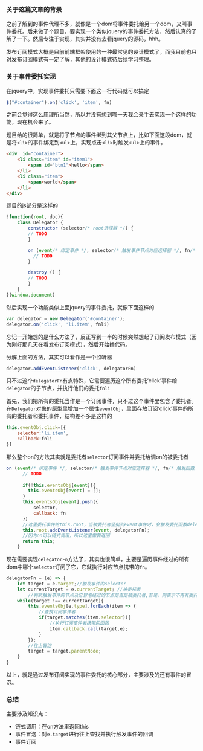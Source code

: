 ### 关于这篇文章的背景
之前了解到的事件代理不多，就像是一个dom将事件委托给另一个dom，又叫事件委托。后来做了个题目，要实现一个类似jquery的事件委托方法，然后认真的了解了一下。然后专注于实现，其实并没有去看jquery的源码，hhh。

发布订阅模式大概是目前前端框架使用的一种最常见的设计模式了，而我目前也只对发布订阅模式有一定了解，其他的设计模式待后续学习整理。

### 关于事件委托实现
在jquery中，实现事件委托只需要下面这一行代码就可以搞定
```javascript
$("#container").on('click', 'item', fn)
```
之前会觉得这么用理所当然，所以并没有想到哪一天我会亲手去实现一个这样的功能，现在机会来了。

题目给的很简单，就是将子节点的事件绑到其父节点上，比如下面这段dom，就是将`<li>`的事件绑定到`<ul>`上，实现点击`<li>`时触发`<ul>`上的事件。
```html
<div  id="container">
    <li class="item" id="item1">
        <span id="btn1">hello</span>
    </li>
    <li class="item">
        <span>world</span>
    </li>
</div>
```

题目的js部分是这样的
```javascript
!function(root, doc){
    class Delegator {
        constructor (selector/* root选择器 */) {
        // TODO
        }

        on (event/* 绑定事件 */, selector/* 触发事件节点对应选择器 */, fn/* 触发函数 */) {
          // TODO
        }

        destroy () {
        // TODO
        }
    }
}(window,document)
```
然后实现一个功能类似上面jquery的事件委托，就像下面这样的
```javascript
var delegator = new Delegator('#container');
delegator.on('click', 'li.item', fnli)
```

忘记一开始想的是什么方法了，反正写到一半的时候突然想起了订阅发布模式（因为刚好那几天在看发布订阅模式），然后开始撸代码。

分解上面的方法，其实可以看作是一个监听器
```javascript
delegator.addEventListener('click', delegatorFn)
```
只不过这个`delegatorFn`有点特殊，它需要遍历这个所有委托‘click’事件给`delegator`的子节点，并执行他们的委托`fnli`

首先，我们把所有的委托当作是一个订阅事件，只不过这个事件里包含了委托者。在`Delegator`对象的原型里增加一个属性`eventObj`，里面存放订阅‘click’事件的所有的委托者和委托事件，结构差不多是这样的
```javascript
this.eventObj.click=[{
    selecter:'li.item',
    callback:fnli
}]
```
那么整个on的方法其实就是委托者`selector`订阅事件并委托给调on的被委托者
```javascript
on (event/* 绑定事件 */, selector/* 触发事件节点对应选择器 */, fn/* 触发函数 */) {
      // TODO
    
      if(!this.eventsObj[event]){
        this.eventsObj[event] = [];
      }
      this.eventsObj[event].push({
          selector,
          callback: fn
      })
      //这里委托事件给this.root，当被委托者坚挺到event事件时，会触发委托函数delegatorFn
      this.root.addEventListener(event, delegatorFn);
      //因为on可以链式调用，所以这里需要返回
      return this;
    }
```
现在需要实现`delegatorFn`方法了，其实也很简单，主要是遍历事件经过的所有dom中哪个`selector`订阅了它，它就执行对应节点携带的`fn`。
```javascript
delegatorFn = (e) => {
    let target = e.target;//触发事件的selector
    let currentTarget = e.currentTarget; //被委托者
        //判断触发事件的节点及它冒泡经过的节点是否是被委托者,若是，则表示不再有委托者，无需遍历
    while(target !== currentTarget){
        this.eventsObj[e.type].forEach(item => {
            //查找订阅事件者
            if(target.matches(item.selector)){
                //执行订阅事件者携带的函数
                item.callback.call(target,e);
            }
        });
        //往上冒泡
        target = target.parentNode;
    }
}
```
以上，就是通过发布订阅实现的事件委托的核心部分，主要涉及的还有事件的冒泡。

### 总结
主要涉及知识点：
* 链式调用：在on方法里返回this
* 事件冒泡：对`e.target`进行往上查找并执行触发事件的回调
* 事件订阅







